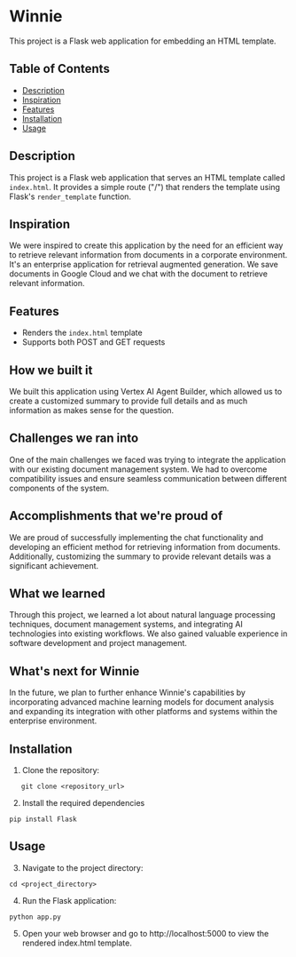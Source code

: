 # Winnie

This project is a Flask web application for embedding an HTML template.

## Table of Contents

- [Description](#description)
- [Inspiration](#inspiration)
- [Features](#features)
- [Installation](#installation)
- [Usage](#usage)


## Description

This project is a Flask web application that serves an HTML template called `index.html`. It provides a simple route ("/") that renders the template using Flask's `render_template` function.

## Inspiration

We were inspired to create this application by the need for an efficient way to retrieve relevant information from documents in a corporate environment. It's an enterprise application for retrieval augmented generation. We save documents in Google Cloud and we chat with the document to retrieve relevant information.

## Features

- Renders the `index.html` template
- Supports both POST and GET requests

## How we built it

We built this application using Vertex AI Agent Builder, which allowed us to create a customized summary to provide full details and as much information as makes sense for the question.

## Challenges we ran into

One of the main challenges we faced was trying to integrate the application with our existing document management system. We had to overcome compatibility issues and ensure seamless communication between different components of the system.

## Accomplishments that we're proud of

We are proud of successfully implementing the chat functionality and developing an efficient method for retrieving information from documents. Additionally, customizing the summary to provide relevant details was a significant achievement.

## What we learned

Through this project, we learned a lot about natural language processing techniques, document management systems, and integrating AI technologies into existing workflows. We also gained valuable experience in software development and project management.

## What's next for Winnie

In the future, we plan to further enhance Winnie's capabilities by incorporating advanced machine learning models for document analysis and expanding its integration with other platforms and systems within the enterprise environment.

## Installation

1. Clone the repository:

```
   git clone <repository_url>
```
2. Install the required dependencies


```
pip install Flask
```

## Usage

3. Navigate to the project directory:

```
cd <project_directory>
```

4. Run the Flask application:

```
python app.py

```

5. Open your web browser and go to http://localhost:5000 to view the rendered index.html template.